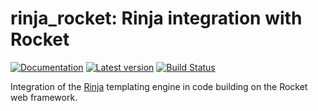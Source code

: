 # rinja_rocket: Rinja integration with Rocket

[![Documentation](https://docs.rs/rinja_rocket/badge.svg)](https://docs.rs/rinja_rocket/)
[![Latest version](https://img.shields.io/crates/v/rinja_rocket.svg)](https://crates.io/crates/rinja_rocket)
[![Build Status](https://github.com/rinja-rs/rinja/workflows/CI/badge.svg)](https://github.com/rinja-rs/rinja/actions?query=workflow%3ACI)

Integration of the [Rinja](https://github.com/rinja-rs/rinja) templating engine in
code building on the Rocket web framework.
